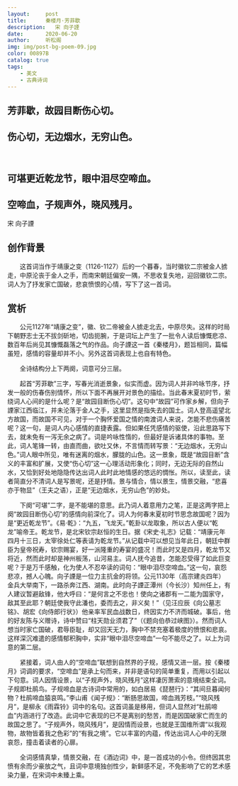 ```yaml
---
layout:     post
title:      秦楼月·芳菲歇
description:   宋 向子諲
date:       2020-06-20
author:     听松阁
img: img/post-bg-poem-09.jpg
color: 00897B
catalog: true
tags:
    - 美文
    - 古典诗词
---
```


## 芳菲歇，故园目断伤心切。
## 伤心切，无边烟水，无穷山色。
&nbsp;
## 可堪更近乾龙节，眼中泪尽空啼血。
## 空啼血，子规声外，晓风残月。

宋 向子諲

## 创作背景

　　这首词当作于靖康之变（1126-1127）后的一个暮春，当时徽钦二宗被金人掳走，中原沦丧于金人之手，而南宋朝廷偏安一隅，不思收复失地，迎回徽钦二宗。词人为了抒发家亡国破，悲哀愤恨的心情，写下了这一首词。 



## 赏析

　　公元1127年“靖康之变”，徽、钦二帝被金人掳走北去，中原尽失。这样的时局下朝野志士无不拔剑斫地，切齿扼腕，于是词坛上产生了一批令人读后慷慨悲凉、数百年后尚见其慷慨磊落之气的作品。向子諲这一首《秦楼月》，题旨相同，篇幅虽短，感情的容量却并不小。另外这首词表现上也自有特色。

　　全诗结构分上下两阕，词意可分三层。

　　起首“芳菲歇”三字，写春光消逝景象，似实而虚。因为词人并非吟咏节序，抒发一般的伤春伤别情怀，所以下面不再展开对景色的描绘。当此春末夏初时节，萦绕词人心间的是什么呢？是“故园目断伤心切”。这句中“故园”可作家乡解，但向子諲家江西临江，并未沦落于金人之手，这里显然是指失去的国土。词人登高遥望北方故国，而故国不可见，对于一个胸怀爱国之情的南渡词人来说，怎能不悲伤痛苦呢？这一句，是词人内心感情的直捷表露。但如果任凭感情的驱使，沿此思路写下去，就未免有一泻无余之病了。词是吟咏性惰的，但最好是诉诸具体的事物。至此，词人笔锋一转，由直而曲，欲吐又休，不言情而转写景：“无边烟水，无穷山色。”词人眼中所见，唯有迷离的烟水，朦胧的山色。这一景象，既是“故园目断”含义的丰富和扩展，又使“伤心切”这一心理活动形象化；同时，无边无际的自然山水，又恰到好处地隐隐传达出词人此时此地情感的悠远的惆怅。所以，读至此，读者简直分不清词人是写景呢，还是抒情。景与情合，情以景生，情景交融，“悲喜亦于物显”（王夫之语），正是“无边烟水，无穷山色”的妙处。

　　下阕“可堪”二字，是不能堪的意思。此乃词人着意用力之笔，正是这两字把上阕“故园目断伤心切”的感情向前深化了。词人为何春末夏初时节思念故国呢？因为是“更近乾龙节”。《易·乾》：“九五，飞龙天。”乾卦以龙取象，所以古人便以“乾龙”喻帝王。乾龙节，是北宋钦宗赵恒的生日。据《宋史·礼志》记载：“靖康元年四月十三日，太宰徐处仁等表请为乾龙节。”从记载中可以想见当年此日，朝廷中群臣为皇帝祝寿，钦宗赐宴，好一派隆重的寿宴的盛况！而此时又是四月，乾龙节又将近，然而此时却是神州板荡，山河易主。词人抚今追昔，怎能忍受得了如此巨变呢？于是万千感触，化为使人不忍卒读的词句：“眼中泪尽空啼血。”这一句，哀怨悲凉，撼人心魄。向子諲是一位力主抗金的将领。公元1130年（高宗建炎四年）金兵大举南下，一路杀奔江西、湖南。此时向子諲正潭州（今长沙）知州任上，有人建议暂避敌锋，他大呼曰：“是何言之不忠也！使向之诸郡有一二能为国家守，敌其至此耶？朝廷使我守此潘也，委而去之，非义矣！”（见汪应辰《向公墓志铭》、胡宏《向侍郎行状》）他亲率军民血战数日，终因实力不济而城破。事后，他的好友陈与义赠诗，诗中赞曰“柱天勋业须君了”（《题向伯恭过峡图》）。然而词人想当时家亡国破，君辱臣耻，却又回天无力，胸中不禁充塞着极度的愤恨和悲哀。这样深沉难遣的感情郁积胸中，实非“眼中泪尽空啼血”一句不能尽之了。以上为词意的第二层。

　　紧接着，词人由人的“空啼血”联想到自然界的子规，感情又进一层。按《秦楼月》词调的要求，“空啼血”是承上句而来，并非是语句的简单重复，而用以引起以下句意。词人因情设景，以“子规声外，晓风残月”这样凄厉萧索的意境结束全词。子规即杜鹃鸟。子规啼血是古诗词中常用的，如白居易《琵琶行》：“其间旦暮闻何物？杜鹃啼血猿哀鸣。”李山甫《闻子规》：“断肠思故国，啼血溅芳枝。”“晓风残月”，是柳永《雨霖铃》词中的名句。这首词虽是移用，但词人显然对“杜鹃啼血”内涵进行了改造。此词中它表现的已不是离别的愁苦，而是因国破家亡而生的故国之思了。“子规声外，晓风残月”，是因情而设景，也就是王国维所谓“以我观物，故物皆着我之色彩”的“有我之境”。它以丰富的内蕴，传达出词人心中的无限哀怨，撞击着读者的心扉。

　　全词感情真挚，情景交融，在《酒边词》中，是一首成功的小令。但终因其忠愤有余而少豪放之气，且词中意境独创性少，新鲜感不足，不免影响了它的艺术感染力量，在宋词中未臻上乘。
